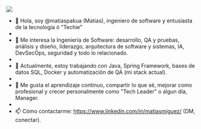 ![](https://media.licdn.com/dms/image/D4D16AQFQoPD2dpVULQ/profile-displaybackgroundimage-shrink_350_1400/0/1717705315523?e=1723075200&v=beta&t=VKnbyHdExNkKuQs25c1skaB4i1O04o2GJ9cdPUgQzII)

 - 👋 Hola, soy @matiaspakua (Matias), ingeniero de software y entusiasta de la tecnología ó "Techie"
 - 
 - 👀 Me interesa la Ingeniería de Software: desarrollo, QA y pruebas, análisis y diseño, liderazgo, arquitectura de software y sistemas, IA, DevSecOps, seguridad y todo lo relacionado.
 - 
 - 🌱 Actualmente, estoy trabajando con Java, Spring Framework, bases de datos SQL, Docker y automatización de QA (mi stack actual).
 - 
 - 💞️ Me gusta el aprendizaje continuo, compartir lo que sé, mejorar como profesional y crecer personalmente como "Tech Leader" o algun día, Manager.
 - 
 - 📫 Cómo contactarme: https://www.linkedin.com/in/matiasmiguez/ (DM, conectar).

              
<!---
matiaspakua/matiaspakua is a ✨ special ✨ repository because its `README.md` (this file) appears on your GitHub profile.
You can click the Preview link to take a look at your changes.
--->
